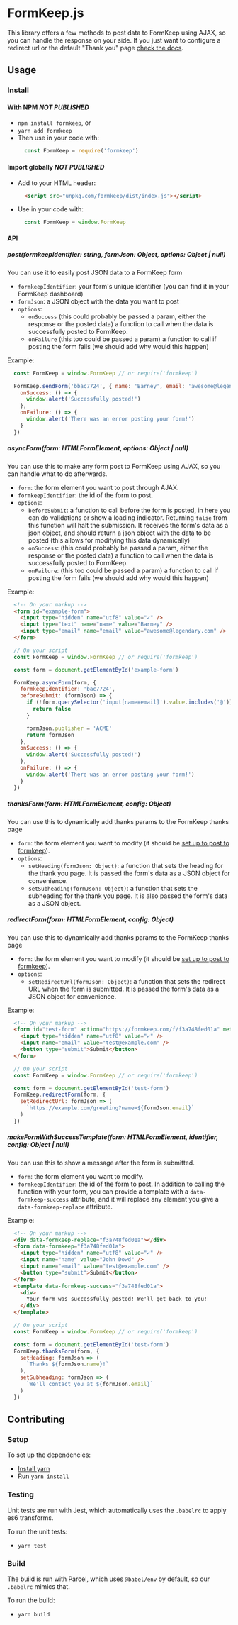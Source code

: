 # FormKeep.js

This library offers a few methods to post data to FormKeep using AJAX, so you can handle the response on your side. If you just want to configure a redirect url or the default "Thank you" page [check the docs](link/to/docs/page/on/params).

## Usage

### Install

#### With NPM *NOT PUBLISHED*
- `npm install formkeep`, or
- `yarn add formkeep`
- Then use in your code with:
  ```javascript
    const FormKeep = require('formkeep')
  ```

#### Import globally *NOT PUBLISHED*
- Add to your HTML header:
  ```html
    <script src="unpkg.com/formkeep/dist/index.js"></script>
  ```
- Use in your code with:
  ```javascript
    const FormKeep = window.FormKeep
  ```

#### API

##### post(formkeepIdentifier: string, formJson: Object, options: Object | null)
You can use it to easily post JSON data to a FormKeep form
- `formkeepIdentifier`: your form's unique identifier (you can find it in your FormKeep dashboard)
- `formJson`: a JSON object with the data you want to post
- `options`:
  - `onSuccess` (this could probably be passed a param, either the response or the posted data) a function to call when the data is successfully posted to FormKeep.
  - `onFailure` (this too could be passed a param) a function to call if posting the form fails (we should add why would this happen)

Example:
```javascript
  const FormKeep = window.FormKeep // or require('formkeep')

  FormKeep.sendForm('bbac7724', { name: 'Barney', email: 'awesome@legendary.com' }, {
    onSuccess: () => {
      window.alert('Successfully posted!')
    },
    onFailure: () => {
      window.alert('There was an error posting your form!')
    }
  })
```

##### asyncForm(form: HTMLFormElement, options: Object | null)
You can use this to make any form post to FormKeep using AJAX, so you can handle what to do afterwards.
- `form`: the form element you want to post through AJAX.
- `formkeepIdentifier`: the id of the form to post.
- `options`:
  - `beforeSubmit`: a function to call before the form is posted, in here you can do validations or show a loading indicator. Returning `false` from this function will halt the submission. It receives the form's data as a json object, and should return a json object with the data to be posted (this allows for modifying this data dynamically)
  - `onSuccess`: (this could probably be passed a param, either the response or the posted data) a function to call when the data is successfully posted to FormKeep.
  - `onFailure`: (this too could be passed a param) a function to call if posting the form fails (we should add why would this happen)

Example:
```html
  <!-- On your markup -->
  <form id="example-form">
    <input type="hidden" name="utf8" value="✓" />
    <input type="text" name="name" value="Barney" />
    <input type="email" name="email" value="awesome@legendary.com" />
  </form>
```

```javascript
  // On your script
  const FormKeep = window.FormKeep // or require('formkeep')

  const form = document.getElementById('example-form')

  FormKeep.asyncForm(form, {
    formkeepIdentifier: 'bac7724',
    beforeSubmit: (formJson) => {
      if (!form.querySelector('input[name=email]').value.includes('@')) {
        return false
      }

      formJson.publisher = 'ACME'
      return formJson
    },
    onSuccess: () => {
      window.alert('Successfully posted!')
    },
    onFailure: () => {
      window.alert('There was an error posting your form!')
    }
  })
```

##### thanksForm(form: HTMLFormElement, config: Object)
You can use this to dynamically add thanks params to the FormKeep thanks page
- `form`: the form element you want to modify (it should be [set up to post to formkeep](linktodocs)).
- `options`:
  - `setHeading(formJson: Object)`: a function that sets the heading for the thank you page. It is passed the form's data as a JSON object for convenience.
  - `setSubheading(formJson: Object)`: a function that sets the subheading for the thank you page. It is also passed the form's data as a JSON object.

##### redirectForm(form: HTMLFormElement, config: Object)
You can use this to dynamically add thanks params to the FormKeep thanks page
- `form`: the form element you want to modify (it should be [set up to post to formkeep](linktodocs)).
- `options`:
  - `setRedirectUrl(formJson: Object)`: a function that sets the redirect URL when the form is submitted. It is passed the form's data as a JSON object for convenience.

Example:

```html
  <!-- On your markup -->
  <form id="test-form" action="https://formkeep.com/f/f3a748fed01a" method="POST">
    <input type="hidden" name="utf8" value="✓" />
    <input name="email" value="test@example.com" />
    <button type="submit">Submit</button>
  </form>
```

```javascript
  // On your script
  const FormKeep = window.FormKeep // or require('formkeep')

  const form = document.getElementById('test-form')
  FormKeep.redirectForm(form, {
    setRedirectUrl: formJson => (
      `https://example.com/greeting?name=${formJson.email}`
    )
  })
```

##### makeFormWithSuccessTemplate(form: HTMLFormElement, identifier, config: Object | null)
You can use this to show a message after the form is submitted.
- `form`: the form element you want to modify.
- `formkeepIdentifier`: the id of the form to post.
In addition to calling the function with your form, you can provide a template with a `data-formkeep-success` attribute, and it will replace any element you give a `data-formkeep-replace` attribute.

Example:

```html
  <!-- On your markup -->
  <div data-formkeep-replace="f3a748fed01a"></div>
  <form data-formkeep="f3a748fed01a">
    <input type="hidden" name="utf8" value="✓" />
    <input name="name" value="John Dowd" />
    <input name="email" value="test@example.com" />
    <button type="submit">Submit</button>
  </form>
  <template data-formkeep-success="f3a748fed01a">
    <div>
      Your form was successfully posted! We'll get back to you!
    </div>
  </template>
```

```javascript
  // On your script
  const FormKeep = window.FormKeep // or require('formkeep')

  const form = document.getElementById('test-form')
  FormKeep.thanksForm(form, {
    setHeading: formJson => (
      `Thanks ${formJson.name}!`
    ),
    setSubheading: formJson => (
      `We'll contact you at ${formJson.email}`
    )
  })
```

## Contributing

### Setup
To set up the dependencies:
  - [Install yarn](https://yarnpkg.com/lang/en/docs/install/#mac-stable)
  - Run `yarn install`

### Testing
Unit tests are run with Jest, which automatically uses the `.babelrc` to apply es6 transforms.

To run the unit tests:
  - `yarn test`

### Build
The build is run with Parcel, which uses `@babel/env` by default, so our `.babelrc` mimics that.

To run the build:
  - `yarn build`
